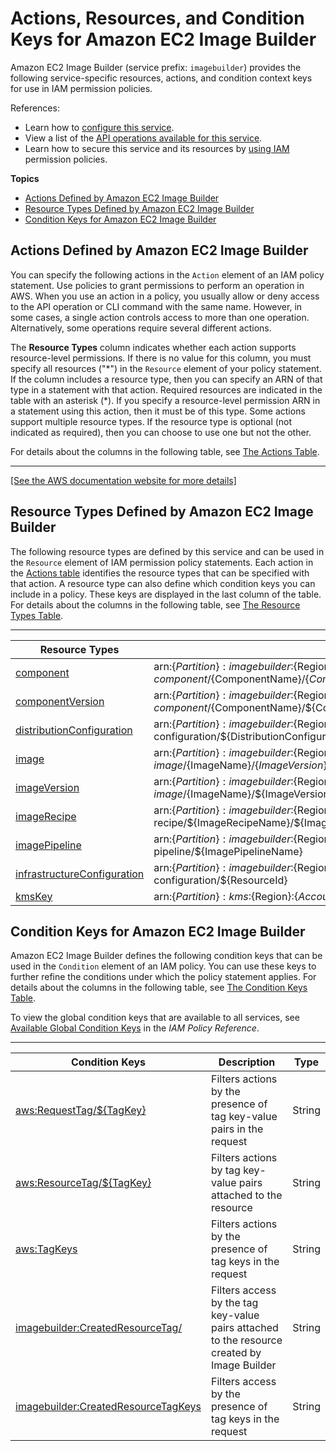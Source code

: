 # Actions, Resources, and Condition Keys for Amazon EC2 Image Builder<a name="list_amazonec2imagebuilder"></a>

Amazon EC2 Image Builder \(service prefix: `imagebuilder`\) provides the following service\-specific resources, actions, and condition context keys for use in IAM permission policies\.

References:
+ Learn how to [configure this service](https://docs.aws.amazon.com/imagebuilder/latest/userguide/)\.
+ View a list of the [API operations available for this service](https://docs.aws.amazon.com/imagebuilder/latest/APIReference/)\.
+ Learn how to secure this service and its resources by [using IAM](https://docs.aws.amazon.com/imagebuilder/latest/userguide/security-iam.html) permission policies\.

**Topics**
+ [Actions Defined by Amazon EC2 Image Builder](#amazonec2imagebuilder-actions-as-permissions)
+ [Resource Types Defined by Amazon EC2 Image Builder](#amazonec2imagebuilder-resources-for-iam-policies)
+ [Condition Keys for Amazon EC2 Image Builder](#amazonec2imagebuilder-policy-keys)

## Actions Defined by Amazon EC2 Image Builder<a name="amazonec2imagebuilder-actions-as-permissions"></a>

You can specify the following actions in the `Action` element of an IAM policy statement\. Use policies to grant permissions to perform an operation in AWS\. When you use an action in a policy, you usually allow or deny access to the API operation or CLI command with the same name\. However, in some cases, a single action controls access to more than one operation\. Alternatively, some operations require several different actions\.

The **Resource Types** column indicates whether each action supports resource\-level permissions\. If there is no value for this column, you must specify all resources \("\*"\) in the `Resource` element of your policy statement\. If the column includes a resource type, then you can specify an ARN of that type in a statement with that action\. Required resources are indicated in the table with an asterisk \(\*\)\. If you specify a resource\-level permission ARN in a statement using this action, then it must be of this type\. Some actions support multiple resource types\. If the resource type is optional \(not indicated as required\), then you can choose to use one but not the other\.

For details about the columns in the following table, see [The Actions Table](reference_policies_actions-resources-contextkeys.md#actions_table)\.


****  
[\[See the AWS documentation website for more details\]](http://docs.aws.amazon.com/IAM/latest/UserGuide/list_amazonec2imagebuilder.html)

## Resource Types Defined by Amazon EC2 Image Builder<a name="amazonec2imagebuilder-resources-for-iam-policies"></a>

The following resource types are defined by this service and can be used in the `Resource` element of IAM permission policy statements\. Each action in the [Actions table](#amazonec2imagebuilder-actions-as-permissions) identifies the resource types that can be specified with that action\. A resource type can also define which condition keys you can include in a policy\. These keys are displayed in the last column of the table\. For details about the columns in the following table, see [The Resource Types Table](reference_policies_actions-resources-contextkeys.md#resources_table)\.


****  

| Resource Types | ARN | Condition Keys | 
| --- | --- | --- | 
|   [ component ](https://docs.aws.amazon.com/imagebuilder/latest/APIReference/API_Component.html)  |  arn:$\{Partition\}:imagebuilder:$\{Region\}:$\{Account\}:component/$\{ComponentName\}/$\{ComponentVersion\}/$\{ComponentBuildVersion\}  |   [ aws:ResourceTag/$\{TagKey\} ](#amazonec2imagebuilder-aws_ResourceTag___TagKey_)   | 
|   [ componentVersion ](https://docs.aws.amazon.com/imagebuilder/latest/APIReference/API_ComponentVersion)  |  arn:$\{Partition\}:imagebuilder:$\{Region\}:$\{Account\}:component/$\{ComponentName\}/$\{ComponentVersion\}  |   [ aws:ResourceTag/$\{TagKey\} ](#amazonec2imagebuilder-aws_ResourceTag___TagKey_)   | 
|   [ distributionConfiguration ](https://docs.aws.amazon.com/imagebuilder/latest/APIReference/API_DistributionConfiguration.html)  |  arn:$\{Partition\}:imagebuilder:$\{Region\}:$\{Account\}:distribution\-configuration/$\{DistributionConfigurationName\}  |   [ aws:ResourceTag/$\{TagKey\} ](#amazonec2imagebuilder-aws_ResourceTag___TagKey_)   | 
|   [ image ](https://docs.aws.amazon.com/imagebuilder/latest/APIReference/API_Image.html)  |  arn:$\{Partition\}:imagebuilder:$\{Region\}:$\{Account\}:image/$\{ImageName\}/$\{ImageVersion\}/$\{ImageBuildVersion\}  |   [ aws:ResourceTag/$\{TagKey\} ](#amazonec2imagebuilder-aws_ResourceTag___TagKey_)   | 
|   [ imageVersion ](https://docs.aws.amazon.com/imagebuilder/latest/APIReference/API_ImageVersion.html)  |  arn:$\{Partition\}:imagebuilder:$\{Region\}:$\{Account\}:image/$\{ImageName\}/$\{ImageVersion\}  |   [ aws:ResourceTag/$\{TagKey\} ](#amazonec2imagebuilder-aws_ResourceTag___TagKey_)   | 
|   [ imageRecipe ](https://docs.aws.amazon.com/imagebuilder/latest/APIReference/API_ImageRecipe.html)  |  arn:$\{Partition\}:imagebuilder:$\{Region\}:$\{Account\}:image\-recipe/$\{ImageRecipeName\}/$\{ImageRecipeVersion\}  |   [ aws:ResourceTag/$\{TagKey\} ](#amazonec2imagebuilder-aws_ResourceTag___TagKey_)   | 
|   [ imagePipeline ](https://docs.aws.amazon.com/imagebuilder/latest/APIReference/API_ImagePipeline.html)  |  arn:$\{Partition\}:imagebuilder:$\{Region\}:$\{Account\}:image\-pipeline/$\{ImagePipelineName\}  |   [ aws:ResourceTag/$\{TagKey\} ](#amazonec2imagebuilder-aws_ResourceTag___TagKey_)   | 
|   [ infrastructureConfiguration ](https://docs.aws.amazon.com/imagebuilder/latest/APIReference/API_InfrastructureConfiguration.html)  |  arn:$\{Partition\}:imagebuilder:$\{Region\}:$\{Account\}:infrastructure\-configuration/$\{ResourceId\}  |   [ aws:ResourceTag/$\{TagKey\} ](#amazonec2imagebuilder-aws_ResourceTag___TagKey_)   | 
|   [ kmsKey ](https://docs.aws.amazon.com/kms/latest/developerguide/concepts.html#master_keys)  |  arn:$\{Partition\}:kms:$\{Region\}:$\{Account\}:key/$\{KeyId\}  |  | 

## Condition Keys for Amazon EC2 Image Builder<a name="amazonec2imagebuilder-policy-keys"></a>

Amazon EC2 Image Builder defines the following condition keys that can be used in the `Condition` element of an IAM policy\. You can use these keys to further refine the conditions under which the policy statement applies\. For details about the columns in the following table, see [The Condition Keys Table](reference_policies_actions-resources-contextkeys.md#context_keys_table)\.

To view the global condition keys that are available to all services, see [Available Global Condition Keys](reference_policies_condition-keys.html#AvailableKeys) in the *IAM Policy Reference*\.


****  

| Condition Keys | Description | Type | 
| --- | --- | --- | 
|   [ aws:RequestTag/$\{TagKey\} ](https://docs.aws.amazon.com/IAM/latest/UserGuide/reference_policies_condition-keys.html#condition-keys-requesttag)  | Filters actions by the presence of tag key\-value pairs in the request | String | 
|   [ aws:ResourceTag/$\{TagKey\} ](https://docs.aws.amazon.com/IAM/latest/UserGuide/reference_policies_condition-keys.html#condition-keys-resourcetag)  | Filters actions by tag key\-value pairs attached to the resource | String | 
|   [ aws:TagKeys ](https://docs.aws.amazon.com/IAM/latest/UserGuide/reference_policies_condition-keys.html#condition-keys-tagkeys)  | Filters actions by the presence of tag keys in the request | String | 
|   [ imagebuilder:CreatedResourceTag/<key> ](https://docs.aws.amazon.com/imagebuilder/latest/userguide/security_iam_service-with-iam.html#image-builder-security-createdresourcetag)  | Filters access by the tag key\-value pairs attached to the resource created by Image Builder | String | 
|   [ imagebuilder:CreatedResourceTagKeys ](https://docs.aws.amazon.com/imagebuilder/latest/userguide/security_iam_service-with-iam.html#image-builder-security-createdresourcetagkeys)  | Filters access by the presence of tag keys in the request | String | 